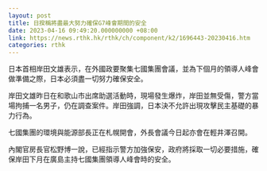 ```yaml
---
layout: post
title: 日揆稱將盡最大努力確保G7峰會期間的安全
date: 2023-04-16 09:49:20.000000000 +08:00
link: https://news.rthk.hk/rthk/ch/component/k2/1696443-20230416.htm
categories: rthk
---
```


日本首相岸田文雄表示，在外國政要聚集七國集團會議，並為下個月的領導人峰會做準備之際，日本必須盡一切努力確保安全。

岸田文雄昨日在和歌山市出席助選活動時，現場發生爆炸，岸田並無受傷，警方當場拘捕一名男子，仍在調查案件。岸田強調，日本決不允許出現攻擊民主基礎的暴力行為。

七國集團的環境與能源部長正在札幌開會，外長會議今日起亦會在輕井澤召開。

內閣官房長官松野博一說，已經指示警方加強保安，政府將採取一切必要措施，確保岸田下月在廣島主持七國集團領導人峰會時的安全。

